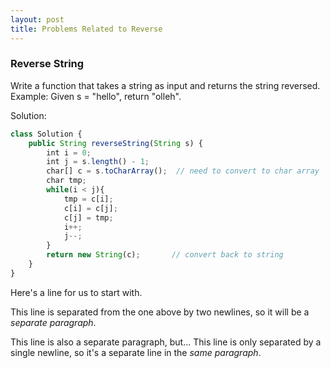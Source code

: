 ```yaml
---
layout: post
title: Problems Related to Reverse
---
```


### Reverse String
Write a function that takes a string as input and returns the string reversed.
Example:
Given s = "hello", return "olleh".

Solution:
```Javascript
class Solution {
    public String reverseString(String s) {
        int i = 0; 
        int j = s.length() - 1;
        char[] c = s.toCharArray();  // need to convert to char array
        char tmp;
        while(i < j){
            tmp = c[i];
            c[i] = c[j];
            c[j] = tmp;
            i++;
            j--;
        }
        return new String(c);       // convert back to string 
    }
}
```

Here's a line for us to start with.

This line is separated from the one above by two newlines, so it will be a *separate paragraph*.

This line is also a separate paragraph, but...
This line is only separated by a single newline, so it's a separate line in the *same paragraph*.
